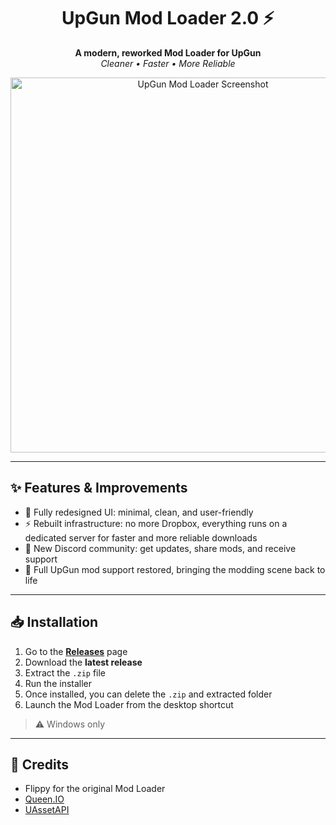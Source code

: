 <h1 align="center">UpGun Mod Loader 2.0 ⚡</h1>
<p align="center">
  <b>A modern, reworked Mod Loader for UpGun</b><br>
  <i>Cleaner • Faster • More Reliable</i>
</p>

<p align="center">
  <img src="https://i.ibb.co/Zp70hcBt/Capture-d-cran-2025-09-09-125343.png" alt="UpGun Mod Loader Screenshot" width="600">
</p>

---

## ✨ Features & Improvements

- 🎨 Fully redesigned UI: minimal, clean, and user-friendly  
- ⚡ Rebuilt infrastructure: no more Dropbox, everything runs on a dedicated server for faster and more reliable downloads  
- 💬 New Discord community: get updates, share mods, and receive support  
- 🔧 Full UpGun mod support restored, bringing the modding scene back to life  

---

## 📥 Installation

1. Go to the **[Releases](../../releases/latest)** page  
2. Download the **latest release**  
3. Extract the `.zip` file  
4. Run the installer  
5. Once installed, you can delete the `.zip` and extracted folder  
6. Launch the Mod Loader from the desktop shortcut  

> ⚠️ Windows only  

---

## 🙏 Credits

- Flippy for the original Mod Loader  
- [Queen.IO](https://github.com/WorkingRobot/QueenIO)  
- [UAssetAPI](https://github.com/atenfyr/UAssetAPI)  
